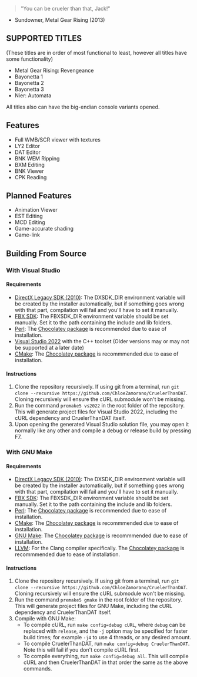 > "You can be crueler than that, Jack!"
- Sundowner, Metal Gear Rising (2013)

## SUPPORTED TITLES
(These titles are in order of most functional to least, however all titles have some functionality)
- Metal Gear Rising: Revengeance
- Bayonetta 1
- Bayonetta 2
- Bayonetta 3
- Nier: Automata

All titles also can have the big-endian console variants opened.

## Features
- Full WMB/SCR viewer with textures
- LY2 Editor
- DAT Editor
- BNK WEM Ripping
- BXM Editing
- BNK Viewer
- CPK Reading
  
## Planned Features
- Animation Viewer
- EST Editing
- MCD Editing
- Game-accurate shading
- Game-link

## Building From Source
### With Visual Studio
#### Requirements
- [DirectX Legacy SDK (2010)](https://www.microsoft.com/en-us/download/details.aspx?id=6812): The DXSDK_DIR environment variable will be created by the installer automatically, but if something goes wrong with that part, compilation will fail and you'll have to set it manually.
- [FBX SDK](https://aps.autodesk.com/developer/overview/fbx-sdk): The FBXSDK_DIR environment variable should be set manually. Set it to the path containing the include and lib folders.
- [Perl](https://learn.perl.org/installing/windows.html): The [Chocolatey package](https://community.chocolatey.org/packages/StrawberryPerl) is recommended due to ease of installation.
- [Visual Studio 2022](https://visualstudio.microsoft.com/) with the C++ toolset (Older versions may or may not be supported at a later date)
- [CMake](https://cmake.org/): The [Chocolatey package](https://community.chocolatey.org/packages/cmake) is recommmended due to ease of installation.

#### Instructions
1. Clone the repository recursively. If using git from a terminal, run `git clone --recursive https://github.com/ChloeZamorano/CruelerThanDAT`. Cloning recursively will ensure the cURL submodule won't be missing.
2. Run the command `premake5 vs2022` in the root folder of the repository. This will generate project files for Visual Studio 2022, including the cURL dependency and CruelerThanDAT itself.
3. Upon opening the generated Visual Studio solution file, you may open it normally like any other and compile a debug or release build by pressing F7.

### With GNU Make
#### Requirements
- [DirectX Legacy SDK (2010)](https://www.microsoft.com/en-us/download/details.aspx?id=6812): The DXSDK_DIR environment variable will be created by the installer automatically, but if something goes wrong with that part, compilation will fail and you'll have to set it manually.
- [FBX SDK](https://aps.autodesk.com/developer/overview/fbx-sdk): The FBXSDK_DIR environment variable should be set manually. Set it to the path containing the include and lib folders.
- [Perl](https://learn.perl.org/installing/windows.html): The [Chocolatey package](https://community.chocolatey.org/packages/StrawberryPerl) is recommended due to ease of installation.
- [CMake](https://cmake.org/): The [Chocolatey package](https://community.chocolatey.org/packages/cmake) is recommmended due to ease of installation.
- [GNU Make](https://www.gnu.org/software/make/): The [Chocolatey package](https://community.chocolatey.org/packages/make) is recommmended due to ease of installation.
- [LLVM](https://llvm.org/): For the Clang compiler specifically. The [Chocolatey package](https://community.chocolatey.org/packages/llvm) is recommmended due to ease of installation.

#### Instructions
1. Clone the repository recursively. If using git from a terminal, run `git clone --recursive https://github.com/ChloeZamorano/CruelerThanDAT`. Cloning recursively will ensure the cURL submodule won't be missing.
2. Run the command `premake5 gmake` in the root folder of the repository. This will generate project files for GNU Make, including the cURL dependency and CruelerThanDAT itself.
3. Compile with GNU Make:
    - To compile cURL, run `make config=debug cURL`, where `debug` can be replaced with `release`, and the `-j` option may be specified for faster build times; for example `-j4` to use 4 threads, or any desired amount.
    - To compile CruelerThanDAT, run `make config=debug CruelerThanDAT`. Note this will fail if you don't compile cURL first.
    - To compile everything, run `make config=debug all`. This will compile cURL and then CruelerThanDAT in that order the same as the above commands.
